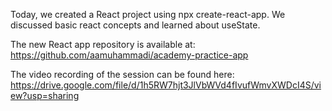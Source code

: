 Today, we created a React project using npx create-react-app. We discussed basic react concepts and learned about useState.

The new React app repository is available at: https://github.com/aamuhammadi/academy-practice-app

The video recording of the session can be found here: https://drive.google.com/file/d/1h5RW7hjt3JlVbWVd4fIvufWmvXWDcI4S/view?usp=sharing
